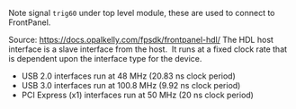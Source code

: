 Note signal `trig60` under top level module, these are used to connect to FrontPanel.

Source: https://docs.opalkelly.com/fpsdk/frontpanel-hdl/
The HDL host interface is a slave interface from the host.  It runs at a fixed clock rate that is dependent upon the interface type for the device.

-   USB 2.0 interfaces run at 48 MHz (20.83 ns clock period)
-   USB 3.0 interfaces run at 100.8 MHz (9.92 ns clock period)
-   PCI Express (x1) interfaces run at 50 MHz (20 ns clock period)

